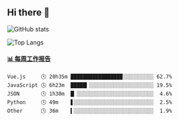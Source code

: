 ## Hi there 👋

![GitHub stats](https://github-readme-stats.orilight.top/api?username=orilights)

![Top Langs](https://github-readme-stats.orilight.top/api/top-langs/?username=orilights&layout=compact)

<!-- waka-box start -->
#### <a href="https://gist.github.com/92c8d5b388768c10efcba86e82b7c4fb" target="_blank">📊 每周工作报告</a>
```text
Vue.js     🕓 20h35m ████████████████▉░░░░░░░░░░ 62.7%
JavaScript 🕓 6h23m  █████▎░░░░░░░░░░░░░░░░░░░░░ 19.5%
JSON       🕓 1h30m  █▏░░░░░░░░░░░░░░░░░░░░░░░░░  4.6%
Python     🕓 49m    ▋░░░░░░░░░░░░░░░░░░░░░░░░░░  2.5%
Other      🕓 36m    ▍░░░░░░░░░░░░░░░░░░░░░░░░░░  1.9%
```
<!-- Powered by https://github.com/journey-ad/waka-box-go . -->
<!-- waka-box end -->
